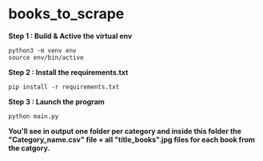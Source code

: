 # books_to_scrape

**Step 1 : Build & Active the virtual env**
```
python3 -m venv env
source env/bin/active
```

**Step 2 : Install the requirements.txt**
```
pip install -r requirements.txt
```

**Step 3 : Launch the program**
```
python main.py
```

**You'll see in output one folder per category and inside this folder the "Category_name.csv" file + all "title_books".jpg files for each book from the catgory.**

